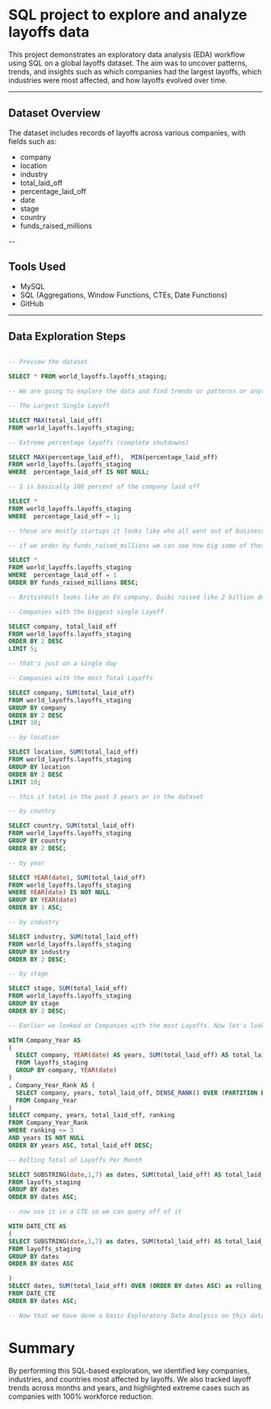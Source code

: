 # SQL project to explore and analyze layoffs data

This project demonstrates an exploratory data analysis (EDA) workflow using SQL on a global layoffs dataset. The aim was to uncover patterns, trends, and insights such as which companies had the largest layoffs, which industries were most affected, and how layoffs evolved over time.

---

## Dataset Overview  
The dataset includes records of layoffs across various companies, with fields such as:

- company  
- location  
- industry  
- total_laid_off  
- percentage_laid_off  
- date  
- stage  
- country  
- funds_raised_millions  

--

## Tools Used  
- MySQL  
- SQL (Aggregations, Window Functions, CTEs, Date Functions)  
- GitHub  

---

## Data Exploration Steps  

```sql

-- Preview the dataset

SELECT * FROM world_layoffs.layoffs_staging;

-- We are going to explore the data and find trends or patterns or anything interesting like outliers

-- The Largest Single Layoff

SELECT MAX(total_laid_off)
FROM world_layoffs.layoffs_staging;

-- Extreme percentage layoffs (complete shutdowns)

SELECT MAX(percentage_laid_off),  MIN(percentage_laid_off)
FROM world_layoffs.layoffs_staging
WHERE  percentage_laid_off IS NOT NULL;

-- 1 is basically 100 percent of the company laid off

SELECT *
FROM world_layoffs.layoffs_staging
WHERE  percentage_laid_off = 1;

-- these are mostly startups it looks like who all went out of business during this time

-- if we order by funds_raised_millions we can see how big some of these companies were

SELECT *
FROM world_layoffs.layoffs_staging
WHERE  percentage_laid_off = 1
ORDER BY funds_raised_millions DESC;

-- BritishVolt looks like an EV company, Quibi raised like 2 billion dollars and went under

-- Companies with the biggest single Layoff

SELECT company, total_laid_off
FROM world_layoffs.layoffs_staging
ORDER BY 2 DESC
LIMIT 5;

-- that's just on a single day

-- Companies with the most Total Layoffs

SELECT company, SUM(total_laid_off)
FROM world_layoffs.layoffs_staging
GROUP BY company
ORDER BY 2 DESC
LIMIT 10;

-- by location

SELECT location, SUM(total_laid_off)
FROM world_layoffs.layoffs_staging
GROUP BY location
ORDER BY 2 DESC
LIMIT 10;

-- this it total in the past 3 years or in the dataset

-- by country

SELECT country, SUM(total_laid_off)
FROM world_layoffs.layoffs_staging
GROUP BY country
ORDER BY 2 DESC;

-- by year

SELECT YEAR(date), SUM(total_laid_off)
FROM world_layoffs.layoffs_staging
WHERE YEAR(date) IS NOT NULL
GROUP BY YEAR(date)
ORDER BY 1 ASC;

-- by industry

SELECT industry, SUM(total_laid_off)
FROM world_layoffs.layoffs_staging
GROUP BY industry
ORDER BY 2 DESC;

-- by stage

SELECT stage, SUM(total_laid_off)
FROM world_layoffs.layoffs_staging
GROUP BY stage
ORDER BY 2 DESC;

-- Earlier we looked at Companies with the most Layoffs. Now let's look at that per year.

WITH Company_Year AS 
(
  SELECT company, YEAR(date) AS years, SUM(total_laid_off) AS total_laid_off
  FROM layoffs_staging
  GROUP BY company, YEAR(date)
)
, Company_Year_Rank AS (
  SELECT company, years, total_laid_off, DENSE_RANK() OVER (PARTITION BY years ORDER BY total_laid_off DESC) AS ranking
  FROM Company_Year
)
SELECT company, years, total_laid_off, ranking
FROM Company_Year_Rank
WHERE ranking <= 3
AND years IS NOT NULL
ORDER BY years ASC, total_laid_off DESC;

-- Rolling Total of Layoffs Per Month

SELECT SUBSTRING(date,1,7) as dates, SUM(total_laid_off) AS total_laid_off
FROM layoffs_staging
GROUP BY dates
ORDER BY dates ASC;

-- now use it in a CTE so we can query off of it

WITH DATE_CTE AS 
(
SELECT SUBSTRING(date,1,7) as dates, SUM(total_laid_off) AS total_laid_off
FROM layoffs_staging
GROUP BY dates
ORDER BY dates ASC

)
SELECT dates, SUM(total_laid_off) OVER (ORDER BY dates ASC) as rolling_total_layoffs
FROM DATE_CTE
ORDER BY dates ASC;

-- Now that we have done a basic Exploratory Data Analysis on this dataset, we have a better understanding of the Layoffs Data

```

# Summary

By performing this SQL-based exploration, we identified key companies, industries, and countries most affected by layoffs. We also tracked layoff trends across months and years, and highlighted extreme cases such as companies with 100% workforce reduction.
